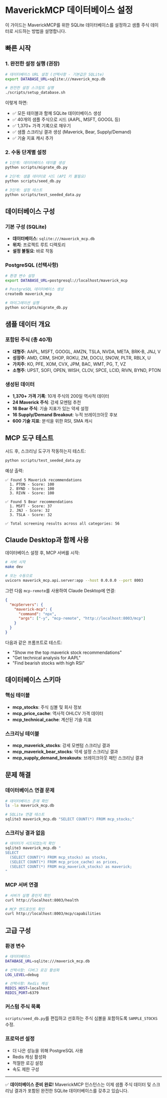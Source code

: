 # MaverickMCP 데이터베이스 설정

이 가이드는 MaverickMCP를 위한 SQLite 데이터베이스를 설정하고 샘플 주식 데이터로 시드하는 방법을 설명합니다.

## 빠른 시작

### 1. 완전한 설정 실행 (권장)

```bash
# 데이터베이스 URL 설정 (선택사항 - 기본값은 SQLite)
export DATABASE_URL=sqlite:///maverick_mcp.db

# 완전한 설정 스크립트 실행
./scripts/setup_database.sh
```

이렇게 하면:

- ✅ 모든 테이블과 함께 SQLite 데이터베이스 생성
- ✅ 40개의 샘플 주식으로 시드 (AAPL, MSFT, GOOGL 등)
- ✅ 1,370+ 가격 기록으로 채우기
- ✅ 샘플 스크리닝 결과 생성 (Maverick, Bear, Supply/Demand)
- ✅ 기술 지표 캐시 추가

### 2. 수동 단계별 설정

```bash
# 1단계: 데이터베이스 테이블 생성
python scripts/migrate_db.py

# 2단계: 샘플 데이터로 시드 (API 키 불필요)
python scripts/seed_db.py

# 3단계: 설정 테스트
python scripts/test_seeded_data.py
```

## 데이터베이스 구성

### 기본 구성 (SQLite)

- **데이터베이스**: `sqlite:///maverick_mcp.db`
- **위치**: 프로젝트 루트 디렉토리
- **설정 불필요**: 바로 작동

### PostgreSQL (선택사항)

```bash
# 환경 변수 설정
export DATABASE_URL=postgresql://localhost/maverick_mcp

# PostgreSQL 데이터베이스 생성
createdb maverick_mcp

# 마이그레이션 실행
python scripts/migrate_db.py
```

## 샘플 데이터 개요

### 포함된 주식 (총 40개)

- **대형주**: AAPL, MSFT, GOOGL, AMZN, TSLA, NVDA, META, BRK-B, JNJ, V
- **성장주**: AMD, CRM, SHOP, ROKU, ZM, DOCU, SNOW, PLTR, RBLX, U
- **가치주**: KO, PFE, XOM, CVX, JPM, BAC, WMT, PG, T, VZ
- **소형주**: UPST, SOFI, OPEN, WISH, CLOV, SPCE, LCID, RIVN, BYND, PTON

### 생성된 데이터

- **1,370+ 가격 기록**: 10개 주식의 200일 역사적 데이터
- **24 Maverick 주식**: 강세 모멘텀 추천
- **16 Bear 주식**: 기술 지표가 있는 약세 설정
- **16 Supply/Demand Breakout**: 누적 브레이크아웃 후보
- **600 기술 지표**: 분석을 위한 RSI, SMA 캐시

## MCP 도구 테스트

시드 후, 스크리닝 도구가 작동하는지 테스트:

```bash
python scripts/test_seeded_data.py
```

예상 출력:

```
✅ Found 5 Maverick recommendations
  1. PTON - Score: 100
  2. BYND - Score: 100
  3. RIVN - Score: 100

✅ Found 5 Bear recommendations
  1. MSFT - Score: 37
  2. JNJ - Score: 32
  3. TSLA - Score: 32

✅ Total screening results across all categories: 56
```

## Claude Desktop과 함께 사용

데이터베이스 설정 후, MCP 서버를 시작:

```bash
# 서버 시작
make dev

# 또는 수동으로
uvicorn maverick_mcp.api.server:app --host 0.0.0.0 --port 8003
```

그런 다음 `mcp-remote`를 사용하여 Claude Desktop에 연결:

```json
{
  "mcpServers": {
    "maverick-mcp": {
      "command": "npx",
      "args": ["-y", "mcp-remote", "http://localhost:8003/mcp"]
    }
  }
}
```

다음과 같은 프롬프트로 테스트:

- "Show me the top maverick stock recommendations"
- "Get technical analysis for AAPL"
- "Find bearish stocks with high RSI"

## 데이터베이스 스키마

### 핵심 테이블

- **mcp_stocks**: 주식 심볼 및 회사 정보
- **mcp_price_cache**: 역사적 OHLCV 가격 데이터
- **mcp_technical_cache**: 계산된 기술 지표

### 스크리닝 테이블

- **mcp_maverick_stocks**: 강세 모멘텀 스크리닝 결과
- **mcp_maverick_bear_stocks**: 약세 설정 스크리닝 결과
- **mcp_supply_demand_breakouts**: 브레이크아웃 패턴 스크리닝 결과

## 문제 해결

### 데이터베이스 연결 문제

```bash
# 데이터베이스 존재 확인
ls -la maverick_mcp.db

# SQLite 연결 테스트
sqlite3 maverick_mcp.db "SELECT COUNT(*) FROM mcp_stocks;"
```

### 스크리닝 결과 없음

```bash
# 데이터가 시드되었는지 확인
sqlite3 maverick_mcp.db "
SELECT
  (SELECT COUNT(*) FROM mcp_stocks) as stocks,
  (SELECT COUNT(*) FROM mcp_price_cache) as prices,
  (SELECT COUNT(*) FROM mcp_maverick_stocks) as maverick;
"
```

### MCP 서버 연결

```bash
# 서버가 실행 중인지 확인
curl http://localhost:8003/health

# MCP 엔드포인트 확인
curl http://localhost:8003/mcp/capabilities
```

## 고급 구성

### 환경 변수

```bash
# 데이터베이스
DATABASE_URL=sqlite:///maverick_mcp.db

# 선택사항: 디버그 로깅 활성화
LOG_LEVEL=debug

# 선택사항: Redis 캐싱
REDIS_HOST=localhost
REDIS_PORT=6379
```

### 커스텀 주식 목록

`scripts/seed_db.py`를 편집하고 선호하는 주식 심볼을 포함하도록 `SAMPLE_STOCKS` 수정.

### 프로덕션 설정

- 더 나은 성능을 위해 PostgreSQL 사용
- Redis 캐싱 활성화
- 적절한 로깅 설정
- 속도 제한 구성

---

✅ **데이터베이스 준비 완료!** MaverickMCP 인스턴스는 이제 샘플 주식 데이터 및 스크리닝 결과가 포함된 완전한 SQLite 데이터베이스를 갖추고 있습니다.
